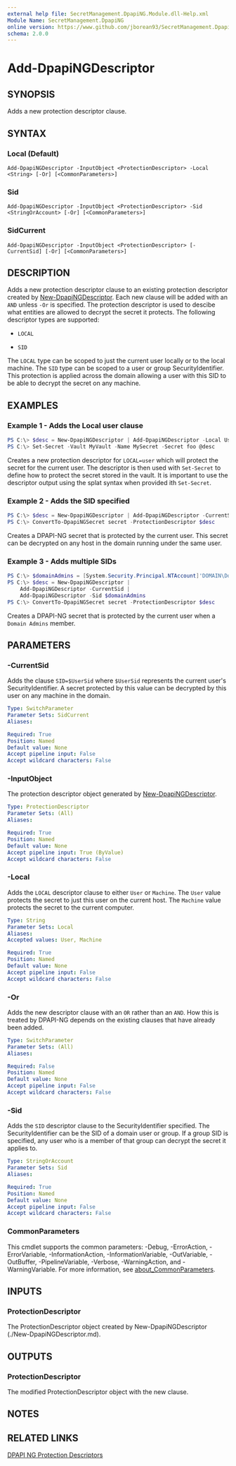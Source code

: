 ```yaml
---
external help file: SecretManagement.DpapiNG.Module.dll-Help.xml
Module Name: SecretManagement.DpapiNG
online version: https://www.github.com/jborean93/SecretManagement.DpapiNG/blob/main/docs/en-US/Add-DpapiNGDescriptor.md
schema: 2.0.0
---
```


# Add-DpapiNGDescriptor

## SYNOPSIS
Adds a new protection descriptor clause.

## SYNTAX

### Local (Default)
```
Add-DpapiNGDescriptor -InputObject <ProtectionDescriptor> -Local <String> [-Or] [<CommonParameters>]
```

### Sid
```
Add-DpapiNGDescriptor -InputObject <ProtectionDescriptor> -Sid <StringOrAccount> [-Or] [<CommonParameters>]
```

### SidCurrent
```
Add-DpapiNGDescriptor -InputObject <ProtectionDescriptor> [-CurrentSid] [-Or] [<CommonParameters>]
```

## DESCRIPTION
Adds a new protection descriptor clause to an existing protection descriptor created by [New-DpapiNGDescriptor](./New-DpapiNGDescriptor.md).
Each new clause will be added with an `AND` unless `-Or` is specified.
The protection descriptor is used to descibe what entities are allowed to decrypt the secret it protects.
The following descriptor types are supported:

+ `LOCAL`

+ `SID`

The `LOCAL` type can be scoped to just the current user locally or to the local machine.
The `SID` type can be scoped to a user or group SecurityIdentifier.
This protection is applied across the domain allowing a user with this SID to be able to decrypt the secret on any machine.

## EXAMPLES

### Example 1 - Adds the Local user clause
```powershell
PS C:\> $desc = New-DpapiNGDescriptor | Add-DpapiNGDescriptor -Local User
PS C:\> Set-Secret -Vault MyVault -Name MySecret -Secret foo @desc
```

Creates a new protection descriptor for `LOCAL=user` which will protect the secret for the current user.
The descriptor is then used with `Set-Secret` to define how to protect the secret stored in the vault.
It is important to use the descriptor output using the splat syntax when provided ith `Set-Secret`.

### Example 2 - Adds the SID specified
```powershell
PS C:\> $desc = New-DpapiNGDescriptor | Add-DpapiNGDescriptor -CurrentSid
PS C:\> ConvertTo-DpapiNGSecret secret -ProtectionDescriptor $desc
```

Creates a DPAPI-NG secret that is protected by the current user.
This secret can be decrypted on any host in the domain running under the same user.

### Example 3 - Adds multiple SIDs
```powershell
PS C:\> $domainAdmins = [System.Security.Principal.NTAccount]'DOMAIN\Domain Admins'
PS C:\> $desc = New-DpapiNGDescriptor |
    Add-DpapiNGDescriptor -CurrentSid |
    Add-DpapiNGDescriptor -Sid $domainAdmins
PS C:\> ConvertTo-DpapiNGSecret secret -ProtectionDescriptor $desc
```

Creates a DPAPI-NG secret that is protected by the current user when a `Domain Admins` member.

## PARAMETERS

### -CurrentSid
Adds the clause `SID=$UserSid` where `$UserSid` represents the current user's SecurityIdentifier.
A secret protected by this value can be decrypted by this user on any machine in the domain.

```yaml
Type: SwitchParameter
Parameter Sets: SidCurrent
Aliases:

Required: True
Position: Named
Default value: None
Accept pipeline input: False
Accept wildcard characters: False
```

### -InputObject
The protection descriptor object generated by [New-DpapiNGDescriptor](./New-DpapiNGDescriptor.md).

```yaml
Type: ProtectionDescriptor
Parameter Sets: (All)
Aliases:

Required: True
Position: Named
Default value: None
Accept pipeline input: True (ByValue)
Accept wildcard characters: False
```

### -Local
Adds the `LOCAL` descriptor clause to either `User` or `Machine`.
The `User` value protects the secret to just this user on the current host.
The `Machine` value protects the secret to the current computer.

```yaml
Type: String
Parameter Sets: Local
Aliases:
Accepted values: User, Machine

Required: True
Position: Named
Default value: None
Accept pipeline input: False
Accept wildcard characters: False
```

### -Or
Adds the new descriptor clause with an `OR` rather than an `AND`.
How this is treated by DPAPI-NG depends on the existing clauses that have already been added.

```yaml
Type: SwitchParameter
Parameter Sets: (All)
Aliases:

Required: False
Position: Named
Default value: None
Accept pipeline input: False
Accept wildcard characters: False
```

### -Sid
Adds the `SID` descriptor clause to the SecurityIdentifier specified.
The SecurityIdentifier can be the SID of a domain user or group.
If a group SID is specified, any user who is a member of that group can decrypt the secret it applies to.

```yaml
Type: StringOrAccount
Parameter Sets: Sid
Aliases:

Required: True
Position: Named
Default value: None
Accept pipeline input: False
Accept wildcard characters: False
```

### CommonParameters
This cmdlet supports the common parameters: -Debug, -ErrorAction, -ErrorVariable, -InformationAction, -InformationVariable, -OutVariable, -OutBuffer, -PipelineVariable, -Verbose, -WarningAction, and -WarningVariable. For more information, see [about_CommonParameters](http://go.microsoft.com/fwlink/?LinkID=113216).

## INPUTS

### ProtectionDescriptor
The ProtectionDescriptor object created by New-DpapiNGDescriptor (./New-DpapiNGDescriptor.md).

## OUTPUTS

### ProtectionDescriptor
The modified ProtectionDescriptor object with the new clause.

## NOTES

## RELATED LINKS

[DPAPI NG Protection Descriptors](https://learn.microsoft.com/en-us/windows/win32/seccng/protection-descriptors)
